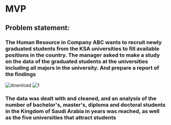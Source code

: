 # MVP
## Problem statement:
### The Human Resource in Company ABC wants to recruit newly graduated students from the KSA universities to fill available positions in the country. The manager asked to make a study on the data of the graduated students at the universities including all majors in the university. And prepare a report of the findings

![download](https://user-images.githubusercontent.com/93116675/142279302-53e90669-5805-4c7c-bd28-320c56f63648.png)
![1](https://user-images.githubusercontent.com/93116675/142280045-12438faf-9f7e-490a-87d3-2025069be016.png)

 ### The data was dealt with and cleaned, and an analysis of the number of bachelor's, master's, diploma and doctoral students in the Kingdom of Saudi Arabia in years was reached, as well as the five universities that attract students 

